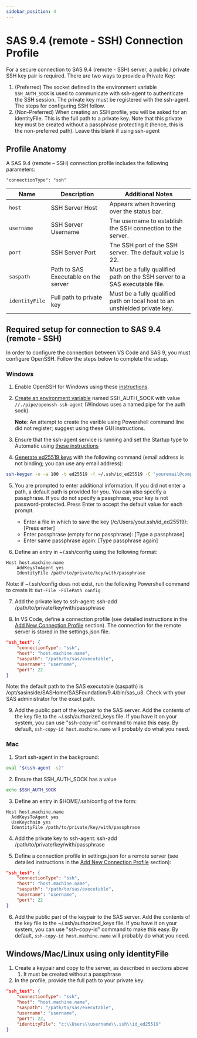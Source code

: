 ```yaml
---
sidebar_position: 4
---
```


# SAS 9.4 (remote - SSH) Connection Profile

For a secure connection to SAS 9.4 (remote - SSH) server, a public / private SSH key pair is required. There are two ways to provide a Private Key:

1. (Preferred) The socket defined in the environment variable `SSH_AUTH_SOCK` is used to communicate with ssh-agent to authenticate the SSH session. The private key must be registered with the ssh-agent. The steps for configuring SSH follow.
1. (Non-Preferred) When creating an SSH profile, you will be asked for an identityFile. This is the full path to a private key. Note that this private key must be created without a passphrase protecting it (hence, this is the non-preferred path). Leave this blank if using ssh-agent

## Profile Anatomy

A SAS 9.4 (remote – SSH) connection profile includes the following parameters:

`"connectionType": "ssh"`

| Name           | Description                          | Additional Notes                                                           |
| -------------- | ------------------------------------ | -------------------------------------------------------------------------- |
| `host`         | SSH Server Host                      | Appears when hovering over the status bar.                                 |
| `username`     | SSH Server Username                  | The username to establish the SSH connection to the server.                |
| `port`         | SSH Server Port                      | The SSH port of the SSH server. The default value is 22.                   |
| `saspath`      | Path to SAS Executable on the server | Must be a fully qualified path on the SSH server to a SAS executable file. |
| `identityFile` | Full path to private key             | Must be a fully qualified path on local host to an unshielded private key. |

## Required setup for connection to SAS 9.4 (remote - SSH)

In order to configure the connection between VS Code and SAS 9, you must configure OpenSSH. Follow the steps below to complete the setup.

### Windows

1. Enable OpenSSH for Windows using these [instructions](https://learn.microsoft.com/en-us/windows-server/administration/openssh/openssh_install_firstuse?tabs=gui).

2. [Create an environment variable](https://phoenixnap.com/kb/windows-set-environment-variable) named SSH_AUTH_SOCK with value `//./pipe/openssh-ssh-agent`
   (Windows uses a named pipe for the auth sock).

   **Note**: An attempt to create the varible using Powershell command line did not register; suggest using these GUI instructions.

3. Ensure that the ssh-agent service is running and set the Startup type to Automatic using [these instructions](https://dev.to/aka_anoop/how-to-enable-openssh-agent-to-access-your-github-repositories-on-windows-powershell-1ab8)

4. [Generate ed25519 keys](https://medium.com/risan/upgrade-your-ssh-key-to-ed25519-c6e8d60d3c54) with the following command (email address is not binding; you can use any email address):

```sh
ssh-keygen -o -a 100 -t ed25519 -f ~/.ssh/id_ed25519 -C "youremail@company.com"
```

5. You are prompted to enter additional information. If you did not enter a path, a default path is provided for you. You can also specify a passphrase. If you do not specify a passphrase, your key is not password-protected. Press Enter to accept the default value for each prompt.

   - Enter a file in which to save the key (/c/Users/you/.ssh/id_ed25519):[Press enter]
   - Enter passphrase (empty for no passphrase): [Type a passphrase]
   - Enter same passphrase again: [Type passphrase again]

6. Define an entry in ~/.ssh/config using the following format:

```
Host host.machine.name
    AddKeysToAgent yes
    IdentityFile /path/to/private/key/with/passphrase
```

Note: if ~/.ssh/config does not exist, run the following Powershell command to create it: `Out-File -FilePath config`

7. Add the private key to ssh-agent: ssh-add /path/to/private/key/with/passphrase

8. In VS Code, define a connection profile (see detailed instructions in the [Add New Connection Profile](./index.md#add-new-connection-profile) section). The connection for the remote server is stored in the settings.json file.

```json
"ssh_test": {
    "connectionType": "ssh",
    "host": "host.machine.name",
    "saspath": "/path/to/sas/executable",
    "username": "username",
    "port": 22
}
```

Note: the default path to the SAS executable (saspath) is /opt/sasinside/SASHome/SASFoundation/9.4/bin/sas_u8. Check with your SAS administrator for the exact path.

9. Add the public part of the keypair to the SAS server. Add the contents of the key file to the ~/.ssh/authorized_keys file. If you have it on your system, you can use "ssh-copy-id" command to make this easy. By default, `ssh-copy-id host.machine.name` will probably do what you need.

### Mac

1. Start ssh-agent in the background:

```sh
eval "$(ssh-agent -s)"
```

2. Ensure that SSH_AUTH_SOCK has a value

```sh
echo $SSH_AUTH_SOCK
```

3. Define an entry in $HOME/.ssh/config of the form:

```
Host host.machine.name
  AddKeysToAgent yes
  UseKeychain yes
  IdentityFile /path/to/private/key/with/passphrase
```

4. Add the private key to ssh-agent: ssh-add /path/to/private/key/with/passphrase

5. Define a connection profile in settings.json for a remote server (see detailed instructions in the [Add New Connection Profile](./index.md#add-new-connection-profile) section):

```json
"ssh_test": {
    "connectionType": "ssh",
    "host": "host.machine.name",
    "saspath": "/path/to/sas/executable",
    "username": "username",
    "port": 22
}
```

6. Add the public part of the keypair to the SAS server. Add the contents of the key file to the ~/.ssh/authorized_keys file. If you have it on your system, you can use "ssh-copy-id" command to make this easy. By default, `ssh-copy-id host.machine.name` will probably do what you need.

## Windows/Mac/Linux using only identityFile

1. Create a keypair and copy to the server, as described in sections above
   1. It must be created without a passphrase
1. In the profile, provide the full path to your private key:

```json
"ssh_test": {
    "connectionType": "ssh",
    "host": "host.machine.name",
    "saspath": "/path/to/sas/executable",
    "username": "username",
    "port": 22,
    "identityFile": "c:\\Users\\username\\.ssh\\id_ed25519"
}
```
